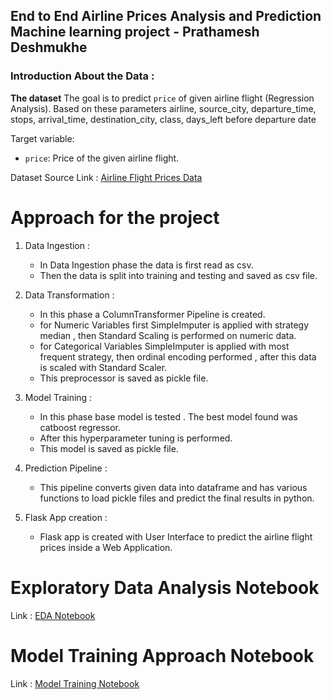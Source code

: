 ## End to End Airline Prices Analysis and Prediction Machine learning project - Prathamesh Deshmukhe

### Introduction About the Data :

**The dataset** The goal is to predict `price` of given airline flight (Regression Analysis). Based on these parameters airline, source_city, departure_time, stops, arrival_time, destination_city, class, days_left before departure date

Target variable:
* `price`: Price of the given airline flight.

Dataset Source Link :
[Airline Flight Prices Data](https://www.kaggle.com/datasets/shubhambathwal/flight-price-prediction?select=Clean_Dataset.csv)


# Approach for the project 

1. Data Ingestion : 
    * In Data Ingestion phase the data is first read as csv. 
    * Then the data is split into training and testing and saved as csv file.

2. Data Transformation : 
    * In this phase a ColumnTransformer Pipeline is created.
    * for Numeric Variables first SimpleImputer is applied with strategy median , then Standard Scaling is performed on numeric data.
    * for Categorical Variables SimpleImputer is applied with most frequent strategy, then ordinal encoding performed , after this data is scaled with Standard Scaler.
    * This preprocessor is saved as pickle file.

3. Model Training : 
    * In this phase base model is tested . The best model found was catboost regressor.
    * After this hyperparameter tuning is performed.
    * This model is saved as pickle file.

4. Prediction Pipeline : 
    * This pipeline converts given data into dataframe and has various functions to load pickle files and predict the final results in python.

5. Flask App creation : 
    * Flask app is created with User Interface to predict the airline flight prices inside a Web Application.

# Exploratory Data Analysis Notebook

Link : [EDA Notebook](https://github.com/Prathamesh3100/Airline_Prices_Analysis_and_Prediction/blob/main/notebook/EDA%20Airline%20Prices.ipynb)

# Model Training Approach Notebook

Link : [Model Training Notebook](https://github.com/Prathamesh3100/Airline_Prices_Analysis_and_Prediction/blob/main/notebook/MODEL%20TRAINING.ipynb)
